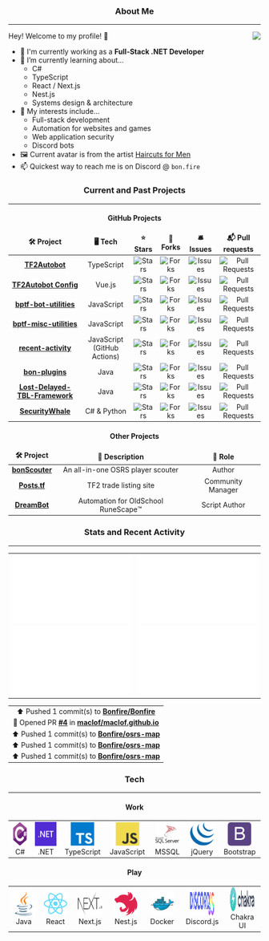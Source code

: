 ### <p align="center">About Me</p>
---

<img align="right" src="https://avatars.githubusercontent.com/u/5704760?v=4&s=256"/>

Hey! Welcome to my profile! 👋
- 🏢 I'm currently working as a **Full-Stack .NET Developer**
- 🌱 I’m currently learning about...
  - C#
  - TypeScript
  - React / Next.js
  - Nest.js
  - Systems design & architecture
- 🧠 My interests include...
  - Full-stack development
  - Automation for websites and games
  - Web application security
  - Discord bots
- 🖼️ Current avatar is from the artist [Haircuts for Men](https://haircutsformen.bandcamp.com/)
- 📫 Quickest way to reach me is on Discord @ `bon.fire`

### <p align="center">Current and Past Projects</p>
---
#### <p align="center">GitHub Projects</p>
<table align="center">
  <thead align="center">
    <tr border: none;>
      <td><b>🛠 Project</b></td>
      <td><b>🖥️ Tech</b></td>
      <td><b>⭐ Stars</b></td>
      <td><b>🍴 Forks</b></td>
      <td><b>🛎 Issues</b></td>
      <td><b>📬 Pull requests</b></td>
    </tr>
  </thead>
  <tbody>
    <tr>
      <td align="center"><a href="https://github.com/TF2Autobot/tf2autobot"><b>TF2Autobot</b></a></td>
      <td align="center">TypeScript</td>
      <td align="center"><img alt="Stars" src="https://img.shields.io/github/stars/TF2Autobot/tf2autobot?style=flat-square&labelColor=343b41"/></td>
      <td align="center"><img alt="Forks" src="https://img.shields.io/github/forks/TF2Autobot/tf2autobot?style=flat-square&labelColor=343b41"/></td>
      <td align="center"><img alt="Issues" src="https://img.shields.io/github/issues/TF2Autobot/tf2autobot?style=flat-square&labelColor=343b41"/></td>
      <td align="center"><img alt="Pull Requests" src="https://img.shields.io/github/issues-pr/TF2Autobot/tf2autobot?style=flat-square&labelColor=343b41"/></td>
    </tr>
    <tr>
      <td align="center"><a href="https://github.com/Bonfire/tf2autobot-config"><b>TF2Autobot Config</b></a></td>
      <td align="center">Vue.js</td>
      <td align="center"><img alt="Stars" src="https://img.shields.io/github/stars/Bonfire/tf2autobot-config?style=flat-square&labelColor=343b41"/></td>
      <td align="center"><img alt="Forks" src="https://img.shields.io/github/forks/Bonfire/tf2autobot-config?style=flat-square&labelColor=343b41"/></td>
      <td align="center"><img alt="Issues" src="https://img.shields.io/github/issues/Bonfire/tf2autobot-config?style=flat-square&labelColor=343b41"/></td>
      <td align="center"><img alt="Pull Requests" src="https://img.shields.io/github/issues-pr/Bonfire/tf2autobot-config?style=flat-square&labelColor=343b41"/></td>
    </tr>
    <tr>
      <td align="center"><a href="https://github.com/Bonfire/bptf-bot-utilities"><b>bptf-bot-utilities</b></a></td>
      <td align="center">JavaScript</td>
      <td align="center"><img alt="Stars" src="https://img.shields.io/github/stars/Bonfire/bptf-bot-utilities?style=flat-square&labelColor=343b41"/></td>
      <td align="center"><img alt="Forks" src="https://img.shields.io/github/forks/Bonfire/bptf-bot-utilities?style=flat-square&labelColor=343b41"/></td>
      <td align="center"><img alt="Issues" src="https://img.shields.io/github/issues/Bonfire/bptf-bot-utilities?style=flat-square&labelColor=343b41"/></td>
      <td align="center"><img alt="Pull Requests" src="https://img.shields.io/github/issues-pr/Bonfire/bptf-bot-utilities?style=flat-square&labelColor=343b41"/></td>
    </tr>
    <tr>
      <td align="center"><a href="https://github.com/Bonfire/bptf-misc-utils"><b>bptf-misc-utilities</b></a></td>
      <td align="center">JavaScript</td>
      <td align="center"><img alt="Stars" src="https://img.shields.io/github/stars/Bonfire/bptf-misc-utils?style=flat-square&labelColor=343b41"/></td>
      <td align="center"><img alt="Forks" src="https://img.shields.io/github/forks/Bonfire/bptf-misc-utils?style=flat-square&labelColor=343b41"/></td>
      <td align="center"><img alt="Issues" src="https://img.shields.io/github/issues/Bonfire/bptf-misc-utils?style=flat-square&labelColor=343b41"/></td>
      <td align="center"><img alt="Pull Requests" src="https://img.shields.io/github/issues-pr/Bonfire/bptf-misc-utils?style=flat-square&labelColor=343b41"/></td>
    </tr>
    <tr>
      <td align="center"><a href="https://github.com/Bonfire/recent-activity"><b>recent-activity</b></a></td>
      <td align="center">JavaScript<br>(GitHub Actions)</td>
      <td align="center"><img alt="Stars" src="https://img.shields.io/github/stars/Bonfire/recent-activity?style=flat-square&labelColor=343b41"/></td>
      <td align="center"><img alt="Forks" src="https://img.shields.io/github/forks/Bonfire/recent-activity?style=flat-square&labelColor=343b41"/></td>
      <td align="center"><img alt="Issues" src="https://img.shields.io/github/issues/Bonfire/recent-activity?style=flat-square&labelColor=343b41"/></td>
      <td align="center"><img alt="Pull Requests" src="https://img.shields.io/github/issues-pr/Bonfire/recent-activity?style=flat-square&labelColor=343b41"/></td>
    </tr>
    <tr>
      <td align="center"><a href="https://github.com/Bonfire/bon-plugins"><b>bon-plugins</b></a></td>
      <td align="center">Java</td>
      <td align="center"><img alt="Stars" src="https://img.shields.io/github/stars/Bonfire/bon-plugins?style=flat-square&labelColor=343b41"/></td>
      <td align="center"><img alt="Forks" src="https://img.shields.io/github/forks/Bonfire/bon-plugins?style=flat-square&labelColor=343b41"/></td>
      <td align="center"><img alt="Issues" src="https://img.shields.io/github/issues/Bonfire/bon-plugins?style=flat-square&labelColor=343b41"/></td>
      <td align="center"><img alt="Pull Requests" src="https://img.shields.io/github/issues-pr/Bonfire/bon-plugins?style=flat-square&labelColor=343b41"/></td>
    </tr>
    <tr>
      <td align="center"><a href="https://github.com/Bonfire/Lost-Delayed-TBL-Framework"><b>Lost-Delayed-TBL-Framework</b></a></td>
      <td align="center">Java</td>
      <td align="center"><img alt="Stars" src="https://img.shields.io/github/stars/Bonfire/Lost-Delayed-TBL-Framework?style=flat-square&labelColor=343b41"/></td>
      <td align="center"><img alt="Forks" src="https://img.shields.io/github/forks/Bonfire/Lost-Delayed-TBL-Framework?style=flat-square&labelColor=343b41"/></td>
      <td align="center"><img alt="Issues" src="https://img.shields.io/github/issues/Bonfire/Lost-Delayed-TBL-Framework?style=flat-square&labelColor=343b41"/></td>
      <td align="center"><img alt="Pull Requests" src="https://img.shields.io/github/issues-pr/Bonfire/Lost-Delayed-TBL-Framework?style=flat-square&labelColor=343b41"/></td>
    </tr>
    <tr>
      <td align="center"><a href="https://github.com/Bonfire/SecurityWhale"><b>SecurityWhale</b></a></td>
      <td align="center">C# & Python</td>
      <td align="center"><img alt="Stars" src="https://img.shields.io/github/stars/Bonfire/SecurityWhale?style=flat-square&labelColor=343b41"/></td>
      <td align="center"><img alt="Forks" src="https://img.shields.io/github/forks/Bonfire/SecurityWhale?style=flat-square&labelColor=343b41"/></td>
      <td align="center"><img alt="Issues" src="https://img.shields.io/github/issues/Bonfire/SecurityWhale?style=flat-square&labelColor=343b41"/></td>
      <td align="center"><img alt="Pull Requests" src="https://img.shields.io/github/issues-pr/Bonfire/SecurityWhale?style=flat-square&labelColor=343b41"/></td>
    </tr>
  </tbody>
</table>

#### <p align="center">Other Projects</p>
<table align="center">
  <thead align="center">
    <tr border: none;>
      <td><b>🛠 Project</b></td>
      <td><b>🤔 Description</b></td>
      <td><b>📜 Role</b></td>
    </tr>
  </thead>
  <tbody>
    <tr>
      <td align="center"><a href="https://discord.gg/9wqhkuFBm6"><b>bonScouter</b></a></td>
      <td align="center">An all-in-one OSRS player scouter</td>
      <td align="center">Author</td>
    <tr>
      <td align="center"><a href="https://posts.tf/"><b>Posts.tf</b></a></td>
      <td align="center">TF2 trade listing site</td>
      <td align="center">Community Manager</td>
    </tr>
    <tr>
      <td align="center"><a href="https://sdn.dreambot.org/scripts?author=184985"><b>DreamBot</b></a></td>
      <td align="center">Automation for OldSchool RuneScape™️</td>
      <td align="center">Script Author</td>
    </tr>
  </tbody>
</table>

### <p align="center">Stats and Recent Activity</p>
---

<table align="center">
  <tbody>
    <tr>
      <td align="center">
        <img src="https://raw.githubusercontent.com/Bonfire/github-stats/master/generated/overview.svg#gh-dark-mode-only"/>
        <img src="https://raw.githubusercontent.com/Bonfire/github-stats/master/generated/overview.svg#gh-light-mode-only"/>
      </td>
      <td align="center">
        <img src="https://raw.githubusercontent.com/Bonfire/github-stats/master/generated/languages.svg#gh-dark-mode-only"/>
        <img src="https://raw.githubusercontent.com/Bonfire/github-stats/master/generated/languages.svg#gh-light-mode-only"/>
      </td>
    </tr>
  </tbody>
</table>

<table align="center">
  <tbody>
  <!--RECENT_ACTIVITY:start-->
<tr><td align="center">⬆️ Pushed 1 commit(s) to <a href="https://github.com/Bonfire/Bonfire"><b>Bonfire/Bonfire</b></a></td></tr>
<tr><td align="center">💪 Opened PR <a href="https://github.com/maclof/maclof.github.io/pull/4"><b>#4</b></a> in <a href="https://github.com/maclof/maclof.github.io"><b>maclof/maclof.github.io</b></a></td></tr>
<tr><td align="center">⬆️ Pushed 1 commit(s) to <a href="https://github.com/Bonfire/osrs-map"><b>Bonfire/osrs-map</b></a></td></tr>
<tr><td align="center">⬆️ Pushed 1 commit(s) to <a href="https://github.com/Bonfire/osrs-map"><b>Bonfire/osrs-map</b></a></td></tr>
<tr><td align="center">⬆️ Pushed 1 commit(s) to <a href="https://github.com/Bonfire/osrs-map"><b>Bonfire/osrs-map</b></a></td></tr>
  <!--RECENT_ACTIVITY:end-->
  </tbody>
</table>

### <p align="center">Tech</p>
---

#### <p align="center">Work</p>
<table align="center">
  <tbody>
    <tr>
      <td align="center" width="96">
        <img src="./img/csharp.svg" width="48" height="48" />
        <br>
        C#
      </td>
      <td align="center" width="96">
        <img src="./img/dotnet.svg" width="48" height="48" />
        <br>
        .NET
      </td>
      <td align="center" width="96">
        <img src="./img/typescript.svg" width="48" height="48" />
        <br>
        TypeScript
      </td>
      <td align="center" width="96">
        <img src="./img/javascript.svg" width="48" height="48" />
        <br>
        JavaScript
      </td>
      <td align="center" width="96">
        <img src="./img/mssql.svg" width="48" height="48" />
        <br>
        MSSQL
      </td>
      <td align="center" width="96">
        <img src="./img/jquery.svg" width="48" height="48" />
        <br>
        jQuery
      </td>
      <td align="center" width="96">
        <img src="./img/bootstrap.svg" width="48" height="48" />
        <br>
        Bootstrap
      </td>
    </tr> 
  </tbody>
</table>

#### <p align="center">Play</p>
<table align="center">
  <tbody>
    <tr>
      <td align="center" width="96">
        <img src="./img/java.svg" width="48" height="48" />
        <br>
        Java
      </td>
      <td align="center" width="96">
        <img src="./img/react.svg" width="48" height="48" />
        <br>
        React
      </td>
      <td align="center" width="96">
        <img src="./img/nextjs.svg" width="48" height="48" />
        <br>
        Next.js
      </td>
      <td align="center" width="96">
        <img src="./img/nestjs.svg" width="48" height="48" />
        <br>
        Nest.js
      </td>
      <td align="center" width="96">
        <img src="./img/docker.svg" width="48" height="48" />
        <br>
        Docker
      </td>
      <td align="center" width="96">
        <img src="./img/discordjs.svg" width="48" height="48" />
        <br>
        Discord.js
      </td>
      <td align="center" width="96">
      <img src="./img/chakraui.svg" width="48" height="48" />
      <br>
        Chakra UI
      </td>
    </tr>
  </tbody>
</table>

<!-- Credits to @LostVirt for the README ideas and images -->
